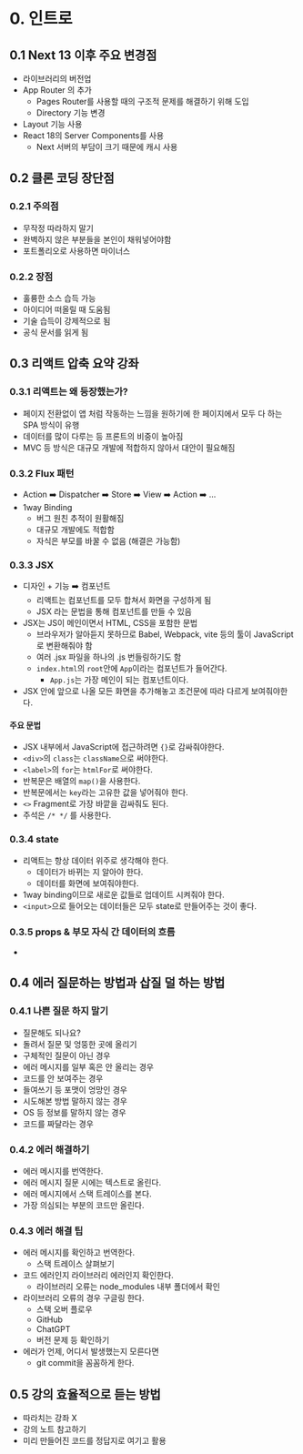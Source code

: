 # 0. 인트로
## 0.1  Next 13 이후 주요 변경점
- 라이브러리의 버전업
- App Router 의 추가
	- Pages Router를 사용할 때의 구조적 문제를 해결하기 위해 도입
	- Directory 기능 변경
- Layout 기능 사용
- React 18의 Server Components를 사용
	- Next 서버의 부담이 크기 때문에 캐시 사용

## 0.2 클론 코딩 장단점
### 0.2.1 주의점
- 무작정 따라하지 말기
- 완벽하지 않은 부분들을 본인이 채워넣어야함
- 포트폴리오로 사용하면 마이너스

### 0.2.2 장점
- 훌륭한 소스 습득 가능
- 아이디어 떠올릴 때 도움됨
- 기술 습득이 강제적으로 됨
- 공식 문서를 읽게 됨

## 0.3 리액트 압축 요약 강좌
### 0.3.1 리액트는 왜 등장했는가?
- 페이지 전환없이 앱 처럼 작동하는 느낌을 원하기에 한 페이지에서 모두 다 하는 SPA 방식이 유행
- 데이터를 많이 다루는 등 프론트의 비중이 높아짐
- MVC 등 방식은 대규모 개발에 적합하지 않아서 대안이 필요해짐

### 0.3.2 Flux 패턴
- Action ➡️ Dispatcher ➡️ Store ➡️ View ➡️ Action ➡️ ...
- 1way Binding
	- 버그 원친 추적이 원활해짐
	- 대규모 개발에도 적합함
	- 자식은 부모를 바꿀 수 없음 (해결은 가능함)

### 0.3.3 JSX
- 디자인 + 기능 ➡️ 컴포넌트
	- 리액트는 컴포넌트를 모두 합쳐서 화면을 구성하게 됨
	- JSX 라는 문법을 통해 컴포넌트를 만들 수 있음
- JSX는 JS이 메인이면서 HTML, CSS을 포함한 문법
	- 브라우저가 알아듣지 못하므로 Babel, Webpack, vite 등의 툴이 JavaScript로 변환해줘야 함
	- 여러 .jsx 파일을 하나의 .js 번들링하기도 함
	- `index.html`의 `root`안에 `App`이라는 컴포넌트가 들어간다.
		- `App.js`는 가장 메인이 되는 컴포넌트이다.
- JSX 안에 앞으로 나올 모든 화면을 추가해놓고 조건문에 따라 다르게 보여줘야한다.

#### 주요 문법
- JSX 내부에서 JavaScript에 접근하려면 `{}`로 감싸줘야한다.
- `<div>`의 `class`는 `className`으로 써야한다.
- `<label>`의 `for`는 `htmlFor`로 써야한다.
- 반복문은 배열의 `map()`을 사용한다.
- 반복문에서는 `key`라는 고유한 값을 넣어줘야 한다.
- `<>` Fragment로 가장 바깥을 감싸줘도 된다.
- 주석은 `/* */` 를 사용한다.

### 0.3.4 state
- 리액트는 항상 데이터 위주로 생각해야 한다.
	- 데이터가 바뀌는 지 알아야 한다.
	- 데이터를 화면에 보여줘야한다.
- 1way binding이므로 새로운 값들로 업데이트 시켜줘야 한다.
- `<input>`으로 들어오는 데이터들은 모두 state로 만들어주는 것이 좋다.

### 0.3.5 props & 부모 자식 간 데이터의 흐름
- 

## 0.4 에러 질문하는 방법과 삽질 덜 하는 방법
### 0.4.1 나쁜 질문 하지 말기
- 질문해도 되나요?
- 돌려서 질문 및 엉뚱한 곳에 올리기
- 구체적인 질문이 아닌 경우
- 에러 메시지를 일부 혹은 안 올리는 경우
- 코드를 안 보여주는 경우
- 들여쓰기 등 포맷이 엉망인 경우
- 시도해본 방법 말하지 않는 경우
- OS 등 정보를 말하지 않는 경우
- 코드를 짜달라는 경우

### 0.4.2 에러 해결하기
- 에러 메시지를 번역한다.
- 에러 메시지 질문 시에는 텍스트로 올린다.
- 에러 메시지에서 스택 트레이스를 본다.
- 가장 의심되는 부분의 코드만 올린다.

### 0.4.3 에러 해결 팁
- 에러 메시지를 확인하고 번역한다.
	- 스택 트레이스 살펴보기
- 코드 에러인지 라이브러리 에러인지 확인한다.
	- 라이브러리 오류는 node_modules 내부 폴더에서 확인
- 라이브러리 오류의 경우 구글링 한다.
	- 스택 오버 플로우
	- GitHub
	- ChatGPT
	- 버전 문제 등 확인하기
- 에러가 언제, 어디서 발생했는지 모른다면
	- git commit을 꼼꼼하게 한다.

## 0.5 강의 효율적으로 듣는 방법
- 따라치는 강좌 X
- 강의 노트 참고하기
- 미리 만들어진 코드를 정답지로 여기고 활용